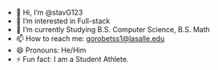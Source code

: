 - 👋 Hi, I’m @stavG123
- 👀 I’m interested in Full-stack
- 🌱 I’m currently Studying B.S. Computer Science, B.S. Math
- 📫 How to reach me: gorobetss1@lasalle.edu
- 😄 Pronouns: He/Him
- ⚡ Fun fact: I am a Student Athlete.

<!---
stavG123/stavG123 is a ✨ special ✨ repository because its `README.md` (this file) appears on your GitHub profile.
You can click the Preview link to take a look at your changes.
--->
